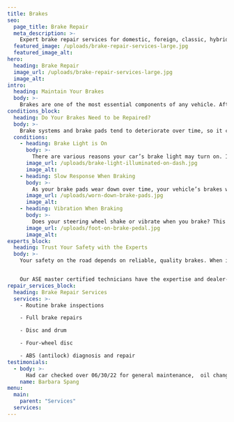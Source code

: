 ```yaml
---
title: Brakes
seo:
  page_title: Brake Repair
  meta_description: >-
    Expert brake repair services for domestic, foreign, classic, hybrid, and luxury vehicles, as well as trucks, RVs and campers.
  featured_image: /uploads/brake-repair-services-large.jpg
  featured_image_alt:
hero:
  heading: Brake Repair
  image_url: /uploads/brake-repair-services-large.jpg
  image_alt:
intro:
  heading: Maintain Your Brakes
  body: >-
    Brakes are one of the most essential components of any vehicle. After all, you can’t be safe on the road if your brakes aren’t in good condition, especially during Wisconsin winters. To ensure your vehicle’s brakes are at the top of their performance, auto experts recommend a brake inspection every six months.
conditions_block:
  heading: Do Your Brakes Need to be Repaired?
  body: >-
    Brake systems and brake pads tend to deteriorate over time, so it can be difficult to know for sure whether it’s time to bring your vehicle in for a brake inspection. To ensure your brakes are working properly, watch out for these common signs of brake system problems:
  conditions:
    - heading: Brake Light is On
      body: >-
        There are various reasons your car’s brake light may turn on. If you notice a brake light, first check to make sure that your emergency brake is off. If your brake light is still on, your car may be due for a routine brake inspection, or there may be a more serious brake problem occurring. In either case, it’s essential that you bring your vehicle in for a comprehensive brake inspection.
      image_url: /uploads/brake-light-illuminated-on-dash.jpg
      image_alt:
    - heading: Slow Response When Braking
      body: >-
        As your brake pads wear down over time, your vehicle’s brakes will likely become less responsive. If you notice that your brakes have less tension, respond slower and require more pressure to engage the brake, then it’s time to schedule a brake repair service.
      image_url: /uploads/worn-down-brake-pads.jpg
      image_alt:
    - heading: Vibration When Braking
      body: >-
        Does your steering wheel shake or vibrate when you brake? This is a common sign of a more serious internal problem with your car’s brake and steering system. If you notice vibrations while braking, be sure to bring your car in for an immediate brake repair.
      image_url: /uploads/foot-on-brake-pedal.jpg
      image_alt:
experts_block:
  heading: Trust Your Safety with the Experts
  body: >-
    Your safety on the road depends on reliable, quality brakes. When it comes time for your regular brake inspection, or when you need to repair broken brakes, bring your car to the experts at Matthews Tire. 


    Our ASE master certified technicians have the expertise and dealer-quality tools to run full brake inspections and complete complex brake repairs so that you can get back out on the road with peace of mind.
repair_services_block:
  heading: Brake Repair Services
  services: >-
    - Routine brake inspections

    - Full brake repairs

    - Disc and drum

    - Four-wheel disc

    - ABS (antilock) diagnosis and repair
testimonials:
  - body: >-
      Had car checked over 06/30/22 for general maintenance,  oil change and brakes and tires inspection.  Needed new brakes..  From the email sent to me stating what inspection found, to the phone call explaining everything to me,, I was EXTREMELY happy with the professionalism and their making sure all details were covered. Highly recommend Matthews Tire! ( 2021- I had an emergency situation with my vehicle.  Although no appt,  they looked at my car and diagnosed the problem between appts. My car did have to stay for 2 days for parts to be delivered, however,  it WAS NOT THEIR FAULT.
    name: Barbara Spang
menu:
  main:
    parent: "Services"
  services:
---
```

